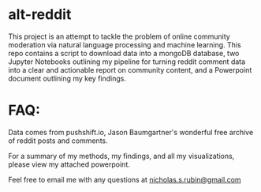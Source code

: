 # alt-reddit


This project is an attempt to tackle the problem of online community moderation via natural language processing and machine learning. This repo contains a script to download data into a mongoDB database, two Jupyter Notebooks outlining my pipeline for turning reddit comment data into a clear and actionable report on community content, and a Powerpoint document outlining my key findings.


# FAQ:


Data comes from pushshift.io, Jason Baumgartner's wonderful free archive of reddit posts and comments.

For a summary of my methods, my findings, and all my visualizations, please view my attached powerpoint.

Feel free to email me with any questions at nicholas.s.rubin@gmail.com
